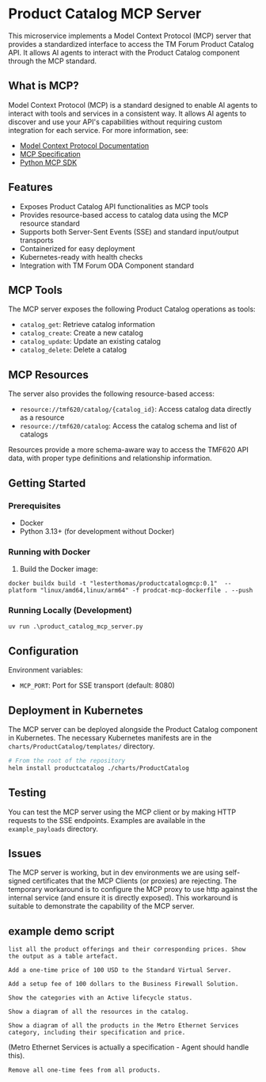 # Product Catalog MCP Server

This microservice implements a Model Context Protocol (MCP) server that provides a standardized interface to access the TM Forum Product Catalog API. It allows AI agents to interact with the Product Catalog component through the MCP standard.

## What is MCP?

Model Context Protocol (MCP) is a standard designed to enable AI agents to interact with tools and services in a consistent way. It allows AI agents to discover and use your API's capabilities without requiring custom integration for each service. For more information, see:

- [Model Context Protocol Documentation](https://docs.anthropic.com/en/docs/agents-and-tools/mcp)
- [MCP Specification](https://modelcontextprotocol.io/quickstart/server)
- [Python MCP SDK](https://github.com/modelcontextprotocol/python-sdk)

## Features

- Exposes Product Catalog API functionalities as MCP tools
- Provides resource-based access to catalog data using the MCP resource standard
- Supports both Server-Sent Events (SSE) and standard input/output transports
- Containerized for easy deployment
- Kubernetes-ready with health checks
- Integration with TM Forum ODA Component standard

## MCP Tools

The MCP server exposes the following Product Catalog operations as tools:

- `catalog_get`: Retrieve catalog information
- `catalog_create`: Create a new catalog
- `catalog_update`: Update an existing catalog
- `catalog_delete`: Delete a catalog

## MCP Resources

The server also provides the following resource-based access:

- `resource://tmf620/catalog/{catalog_id}`: Access catalog data directly as a resource
- `resource://tmf620/catalog`: Access the catalog schema and list of catalogs

Resources provide a more schema-aware way to access the TMF620 API data, with proper type definitions and relationship information.

## Getting Started

### Prerequisites

- Docker
- Python 3.13+ (for development without Docker)

### Running with Docker

1. Build the Docker image:

```
docker buildx build -t "lesterthomas/productcatalogmcp:0.1"  --platform "linux/amd64,linux/arm64" -f prodcat-mcp-dockerfile . --push
```





### Running Locally (Development)


```
uv run .\product_catalog_mcp_server.py 
```


## Configuration

Environment variables:

- `MCP_PORT`: Port for SSE transport (default: 8080)

## Deployment in Kubernetes

The MCP server can be deployed alongside the Product Catalog component in Kubernetes. The necessary Kubernetes manifests are in the `charts/ProductCatalog/templates/` directory.

```bash
# From the root of the repository
helm install productcatalog ./charts/ProductCatalog
```

## Testing

You can test the MCP server using the MCP client or by making HTTP requests to the SSE endpoints. Examples are available in the `example_payloads` directory.



## Issues

The MCP server is working, but in dev environments we are using self-signed certificates that the MCP Clients (or proxies) are rejecting.
The temporary workaround is to configure the MCP proxy to use http against the internal service (and ensure it is directly exposed). This workaround is suitable to demonstrate the capability of the MCP server.



## example demo script

```
list all the product offerings and their corresponding prices. Show the output as a table artefact.
```

```
Add a one-time price of 100 USD to the Standard Virtual Server.
```

```
Add a setup fee of 100 dollars to the Business Firewall Solution.
```

```
Show the categories with an Active lifecycle status.
```

```
Show a diagram of all the resources in the catalog.
```

```
Show a diagram of all the products in the Metro Ethernet Services category, including their specification and price.
```
(Metro Ethernet Services is actually a specification - Agent should handle this).


```
Remove all one-time fees from all products.
```